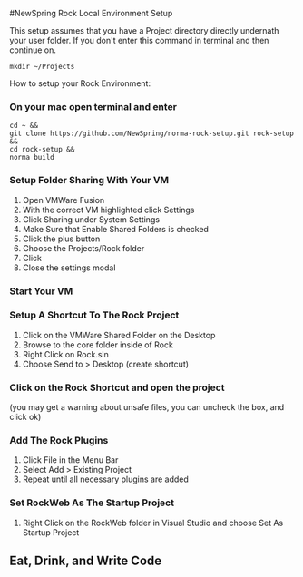 #NewSpring Rock Local Environment Setup

This setup assumes that you have a Project directory directly undernath your user folder.  If you don't enter this command in terminal and then continue on.

```
mkdir ~/Projects
```

How to setup your Rock Environment:

### On your mac open terminal and enter
  
  ```
  cd ~ &&
  git clone https://github.com/NewSpring/norma-rock-setup.git rock-setup &&
  cd rock-setup &&
  norma build
  ```
  
### Setup Folder Sharing With Your VM

  1. Open VMWare Fusion
  2. With the correct VM highlighted click Settings
  3. Click Sharing under System Settings
  4. Make Sure that Enable Shared Folders is checked
  5. Click the plus button
  6. Choose the Projects/Rock folder
  7. Click 
  8. Close the settings modal
  
### Start Your VM

### Setup A Shortcut To The Rock Project

  1. Click on the VMWare Shared Folder on the Desktop
  2. Browse to the core folder inside of Rock
  3. Right Click on Rock.sln
  4. Choose Send to > Desktop (create shortcut)
  
### Click on the Rock Shortcut and open the project

  (you may get a warning about unsafe files, you can uncheck the box, and click ok)
  
### Add The Rock Plugins

  1. Click File in the Menu Bar
  2. Select Add > Existing Project
  3. Repeat until all necessary plugins are added
  
### Set RockWeb As The Startup Project

  1. Right Click on the RockWeb folder in Visual Studio and choose Set As Startup Project

## Eat, Drink, and Write Code